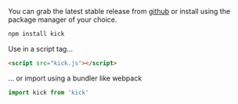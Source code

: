 You can grab the latest stable release from [github](https://raw.githubusercontent.com/blikblum/kick/master/dist/kick.js) or install using the package manager of your choice.

```bash
npm install kick
```

Use in a script tag...

```html
<script src="kick.js"></script>
```

... or import using a bundler like webpack

```javascript
import kick from 'kick'
```
